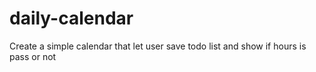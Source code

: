 # daily-calendar
Create a simple calendar that let user save todo list and show if hours is pass or not
